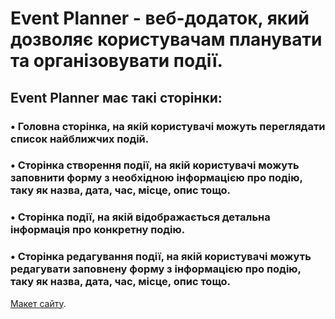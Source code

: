 
# Event Planner - веб-додаток, який дозволяє користувачам планувати та організовувати події. 

## Event Planner має такі сторінки:
### •	Головна сторінка, на якій користувачі можуть переглядати список найближчих подій.
### •	Сторінка створення події, на якій користувачі можуть заповнити форму з необхідною інформацією про подію, таку як назва, дата, час, місце, опис тощо.
### •	Сторінка події, на якій відображається детальна інформація про конкретну подію.
### •	Сторінка редагування події, на якій користувачі можуть редагувати заповнену форму з інформацією про подію, таку як назва, дата, час, місце, опис тощо. 

[Макет сайту](https://www.figma.com/file/HxMha50XQyTUVGxOsIgDrM/Event-Planner_%D1%82%D0%B5%D1%81%D1%82%D0%BE%D0%B2%D0%B5?type=design&node-id=0-1&mode=design&t=8rWmsLtYJbxfe7RS-0).








